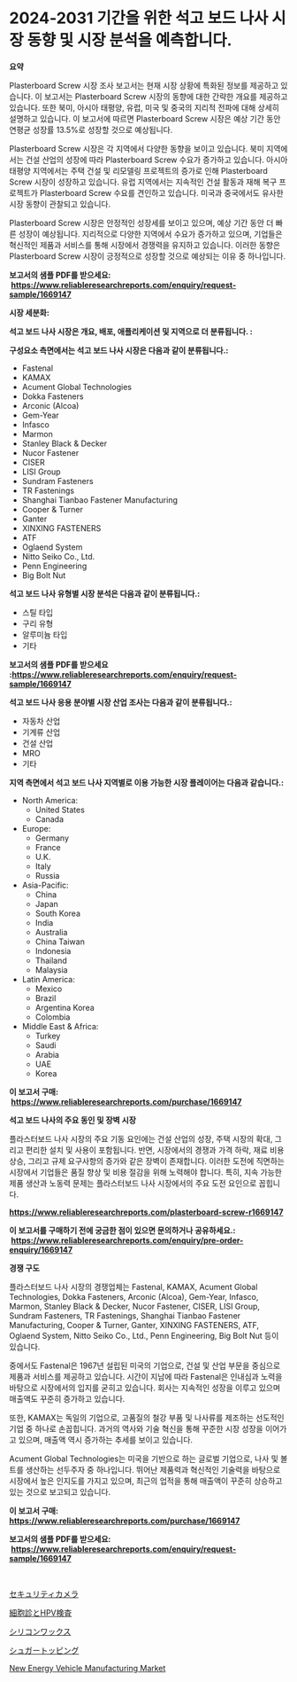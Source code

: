 <p><h1>2024-2031 기간을 위한 석고 보드 나사 시장 동향 및 시장 분석을 예측합니다.</h1></p><p><strong>요약</strong></p>
<p><p>Plasterboard Screw 시장 조사 보고서는 현재 시장 상황에 특화된 정보를 제공하고 있습니다. 이 보고서는 Plasterboard Screw 시장의 동향에 대한 간략한 개요를 제공하고 있습니다. 또한 북미, 아시아 태평양, 유럽, 미국 및 중국의 지리적 전파에 대해 상세히 설명하고 있습니다. 이 보고서에 따르면 Plasterboard Screw 시장은 예상 기간 동안 연평균 성장률 13.5%로 성장할 것으로 예상됩니다.</p><p>Plasterboard Screw 시장은 각 지역에서 다양한 동향을 보이고 있습니다. 북미 지역에서는 건설 산업의 성장에 따라 Plasterboard Screw 수요가 증가하고 있습니다. 아시아 태평양 지역에서는 주택 건설 및 리모델링 프로젝트의 증가로 인해 Plasterboard Screw 시장이 성장하고 있습니다. 유럽 지역에서는 지속적인 건설 활동과 재해 복구 프로젝트가 Plasterboard Screw 수요를 견인하고 있습니다. 미국과 중국에서도 유사한 시장 동향이 관찰되고 있습니다.</p><p>Plasterboard Screw 시장은 안정적인 성장세를 보이고 있으며, 예상 기간 동안 더 빠른 성장이 예상됩니다. 지리적으로 다양한 지역에서 수요가 증가하고 있으며, 기업들은 혁신적인 제품과 서비스를 통해 시장에서 경쟁력을 유지하고 있습니다. 이러한 동향은 Plasterboard Screw 시장이 긍정적으로 성장할 것으로 예상되는 이유 중 하나입니다.</p></p>
<p><strong>보고서의 샘플 PDF를 받으세요: &nbsp;<a href="https://www.reliableresearchreports.com/enquiry/request-sample/1669147">https://www.reliableresearchreports.com/enquiry/request-sample/1669147</a></strong></p>
<p><strong>시장 세분화:</strong></p>
<p><strong> 석고 보드 나사 시장은 개요, 배포, 애플리케이션 및 지역으로 더 분류됩니다. :</strong></p>
<p><strong>구성요소 측면에서는 석고 보드 나사 시장은 다음과 같이 분류됩니다.:</strong></p>
<p><ul><li>Fastenal</li><li>KAMAX</li><li>Acument Global Technologies</li><li>Dokka Fasteners</li><li>Arconic (Alcoa)</li><li>Gem-Year</li><li>Infasco</li><li>Marmon</li><li>Stanley Black & Decker</li><li>Nucor Fastener</li><li>CISER</li><li>LISI Group</li><li>Sundram Fasteners</li><li>TR Fastenings</li><li>Shanghai Tianbao Fastener Manufacturing</li><li>Cooper & Turner</li><li>Ganter</li><li>XINXING FASTENERS</li><li>ATF</li><li>Oglaend System</li><li>Nitto Seiko Co., Ltd.</li><li>Penn Engineering</li><li>Big Bolt Nut</li></ul></p>
<p><strong> 석고 보드 나사 유형별 시장 분석은 다음과 같이 분류됩니다.:</strong></p>
<p><ul><li>스틸 타입</li><li>구리 유형</li><li>알루미늄 타입</li><li>기타</li></ul></p>
<p><strong>보고서의 샘플 PDF를 받으세요 :<a href="https://www.reliableresearchreports.com/enquiry/request-sample/1669147">https://www.reliableresearchreports.com/enquiry/request-sample/1669147</a></strong></p>
<p><strong> 석고 보드 나사 응용 분야별 시장 산업 조사는 다음과 같이 분류됩니다.:</strong></p>
<p><ul><li>자동차 산업</li><li>기계류 산업</li><li>건설 산업</li><li>MRO</li><li>기타</li></ul></p>
<p><strong>지역 측면에서 석고 보드 나사 지역별로 이용 가능한 시장 플레이어는 다음과 같습니다.:</strong></p>
<p><ul>
    <li>
        North America:
        <ul>
            <li>United States</li>
            <li>Canada</li>
        </ul>
    </li>
    <li>
        Europe:
        <ul>
            <li>Germany</li>
            <li>France</li>
            <li>U.K.</li>
            <li>Italy</li>
            <li>Russia</li>
        </ul>
    </li>
    <li>
        Asia-Pacific:
        <ul>
            <li>China</li>
            <li>Japan</li>
            <li>South Korea</li>
            <li>India</li>
            <li>Australia</li>
            <li>China Taiwan</li>
            <li>Indonesia</li>
            <li>Thailand</li>
            <li>Malaysia</li>
        </ul>
    </li>
    <li>
        Latin America:
        <ul>
            <li>Mexico</li>
            <li>Brazil</li>
            <li>Argentina Korea</li>
            <li>Colombia</li>
        </ul>
    </li>
    <li>
        Middle East & Africa:
        <ul>
            <li>Turkey</li>
            <li>Saudi</li>
            <li>Arabia</li>
            <li>UAE</li>
            <li>Korea</li>
        </ul>
    </li>
    </ul></p>
<p><strong>이 보고서 구매: &nbsp;<a href="https://www.reliableresearchreports.com/purchase/1669147">https://www.reliableresearchreports.com/purchase/1669147</a></strong></p>
<p><strong>석고 보드 나사의 주요 동인 및 장벽 시장</strong></p>
<p><p>플라스터보드 나사 시장의 주요 기동 요인에는 건설 산업의 성장, 주택 시장의 확대, 그리고 편리한 설치 및 사용이 포함됩니다. 반면, 시장에서의 경쟁과 가격 하락, 재료 비용 상승, 그리고 규제 요구사항의 증가와 같은 장벽이 존재합니다. 이러한 도전에 직면하는 시장에서 기업들은 품질 향상 및 비용 절감을 위해 노력해야 합니다. 특히, 지속 가능한 제품 생산과 노동력 문제는 플라스터보드 나사 시장에서의 주요 도전 요인으로 꼽힙니다.</p></p>
<p><strong><a href="https://www.reliableresearchreports.com/plasterboard-screw-r1669147">https://www.reliableresearchreports.com/plasterboard-screw-r1669147</a></strong></p>
<p><strong>이 보고서를 구매하기 전에 궁금한 점이 있으면 문의하거나 공유하세요.: &nbsp;<a href="https://www.reliableresearchreports.com/enquiry/pre-order-enquiry/1669147">https://www.reliableresearchreports.com/enquiry/pre-order-enquiry/1669147</a></strong></p>
<p><strong>경쟁 구도</strong></p>
<p><p>플라스터보드 나사 시장의 경쟁업체는 Fastenal, KAMAX, Acument Global Technologies, Dokka Fasteners, Arconic (Alcoa), Gem-Year, Infasco, Marmon, Stanley Black & Decker, Nucor Fastener, CISER, LISI Group, Sundram Fasteners, TR Fastenings, Shanghai Tianbao Fastener Manufacturing, Cooper & Turner, Ganter, XINXING FASTENERS, ATF, Oglaend System, Nitto Seiko Co., Ltd., Penn Engineering, Big Bolt Nut 등이 있습니다.</p><p>중에서도 Fastenal은 1967년 설립된 미국의 기업으로, 건설 및 산업 부문을 중심으로 제품과 서비스를 제공하고 있습니다. 시간이 지남에 따라 Fastenal은 인내심과 노력을 바탕으로 시장에서의 입지를 굳히고 있습니다. 회사는 지속적인 성장을 이루고 있으며 매출액도 꾸준히 증가하고 있습니다.</p><p>또한, KAMAX는 독일의 기업으로, 고품질의 철강 부품 및 나사류를 제조하는 선도적인 기업 중 하나로 손꼽힙니다. 과거의 역사와 기술 혁신을 통해 꾸준한 시장 성장을 이어가고 있으며, 매출액 역시 증가하는 추세를 보이고 있습니다.</p><p>Acument Global Technologies는 미국을 기반으로 하는 글로벌 기업으로, 나사 및 볼트를 생산하는 선두주자 중 하나입니다. 뛰어난 제품력과 혁신적인 기술력을 바탕으로 시장에서 높은 인지도를 가지고 있으며, 최근의 업적을 통해 매출액이 꾸준히 상승하고 있는 것으로 보고되고 있습니다.</p></p>
<p><strong>이 보고서 구매: &nbsp; <a href="https://www.reliableresearchreports.com/purchase/1669147">https://www.reliableresearchreports.com/purchase/1669147</a></strong></p>
<p><strong>보고서의 샘플 PDF를 받으세요: &nbsp;<a href="https://www.reliableresearchreports.com/enquiry/request-sample/1669147">https://www.reliableresearchreports.com/enquiry/request-sample/1669147</a></strong><strong></strong></p>
<p>&nbsp;</p>
<p><p><a href="https://github.com/zjkmgcs938405/Market-Research-Report-List-1/blob/main/924038517806.md">セキュリティカメラ</a></p><p><a href="https://medium.com/@bonniehoppe1/%E3%82%B5%E3%82%A4%E3%83%88%E3%83%AD%E3%82%B8%E3%83%BC%E3%81%A8hpv%E3%83%86%E3%82%B9%E3%83%88%E3%81%AE%E5%B8%82%E5%A0%B4%E5%8B%95%E5%90%91%E3%81%8A%E3%82%88%E3%81%B3%E5%B8%82%E5%A0%B4%E5%88%86%E6%9E%90%E3%81%AF-2024%E5%B9%B4%E3%81%8B%E3%82%892031%E5%B9%B4%E3%81%BE%E3%81%A7%E3%81%AE%E6%9C%9F%E9%96%93%E3%82%92%E4%BA%88%E6%B8%AC%E3%81%97%E3%81%A6%E3%81%84%E3%81%BE%E3%81%99-024609f9342c">細胞診とHPV検査</a></p><p><a href="https://github.com/roulaayoub-saad/Market-Research-Report-List-1/blob/main/458878917803.md">シリコンワックス</a></p><p><a href="https://medium.com/@reyeshowell655/%E7%A0%82%E7%B3%96%E3%83%88%E3%83%83%E3%83%94%E3%83%B3%E3%82%B0%E5%B8%82%E5%A0%B4%E5%B1%95%E6%9C%9B-%E7%94%A3%E6%A5%AD%E6%A6%82%E8%A6%81%E3%81%A8%E4%BA%88%E6%B8%AC-2024%E5%B9%B4%E3%81%8B%E3%82%892031%E5%B9%B4%E3%81%BE%E3%81%A7-a400c4475ca6">シュガートッピング</a></p><p><a href="https://issuu.com/reportprime-2/docs/new-energy-vehicle-manufacturing-market-size-2030.">New Energy Vehicle Manufacturing Market</a></p></p>